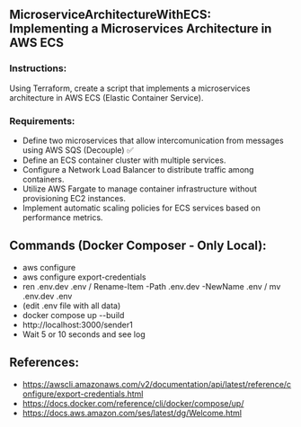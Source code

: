 ## MicroserviceArchitectureWithECS: Implementing a Microservices Architecture in AWS ECS

### Instructions:
Using Terraform, create a script that implements a microservices architecture in AWS ECS (Elastic Container Service).

### Requirements:
- Define two microservices that allow intercomunication from messages using AWS SQS (Decouple) ✅
- Define an ECS container cluster with multiple services.
- Configure a Network Load Balancer to distribute traffic among containers.
- Utilize AWS Fargate to manage container infrastructure without provisioning EC2 instances.
- Implement automatic scaling policies for ECS services based on performance metrics.

## Commands (Docker Composer - Only Local):
- aws configure
- aws configure export-credentials
- ren .env.dev .env / Rename-Item -Path .env.dev -NewName .env / mv .env.dev .env
- (edit .env file with all data)
- docker compose up --build
- http://localhost:3000/sender1
- Wait 5 or 10 seconds and see log

## References:
- https://awscli.amazonaws.com/v2/documentation/api/latest/reference/configure/export-credentials.html
- https://docs.docker.com/reference/cli/docker/compose/up/
- https://docs.aws.amazon.com/ses/latest/dg/Welcome.html